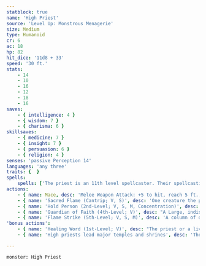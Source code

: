```yaml
---
statblock: true
name: 'High Priest'
source: 'Level Up: Monstrous Menagerie'
size: Medium
type: Humanoid
cr: 6
ac: 18
hp: 82
hit_dice: '11d8 + 33'
speed: '30 ft.'
stats:
    - 14
    - 10
    - 16
    - 12
    - 18
    - 16
saves:
    - { intelligence: 4 }
    - { wisdom: 7 }
    - { charisma: 6 }
skillsaves:
    - { medicine: 7 }
    - { insight: 7 }
    - { persuasion: 6 }
    - { religion: 4 }
senses: 'passive Perception 14'
languages: 'any three'
traits: {  }
spells:
    spells: ['The priest is an 11th level spellcaster. Their spellcasting ability is Wisdom (spell save DC 15, +7 to hit with spell attacks). They have the following cleric spells prepared:', 'Cantrips (at will): light, sacred flame, thaumaturgy', '1st-level (4 slots): ceremony, detect evil and good, healing word', '2nd-level (3 slots): augury, hold person, zone of truth', '3rd-level (3 slots): daylight, remove curse', '4th-level (3 slots): divination, guardian of faith, revivify', '5th-level (2 slots): flame strike, greater restoration, raise dead', '6th-level (1 slots): heal']
actions:
    - { name: Mace, desc: 'Melee Weapon Attack: +5 to hit, reach 5 ft., one target. Hit: 5 (1d6 + 2) bludgeoning damage. On a hit, the priest can expend a spell slot to deal 7 (2d6) radiant damage, plus an extra 3 (1d6) radiant damage for each level of the spell slot expended above 1st.' }
    - { name: 'Sacred Flame (Cantrip; V, S)', desc: 'One creature the priest can see within 60 feet makes a DC 15 Dexterity saving throw, taking 13 (3d8) radiant damage on a failure. This spell ignores cover.' }
    - { name: 'Hold Person (2nd-Level; V, S, M, Concentration)', desc: 'One humanoid the priest can see within 60 feet makes a DC 15 Wisdom saving throw. On a failure, the target is paralyzed for 1 minute. The target repeats the saving throw at the end of each of its turns, ending the effect on a success.' }
    - { name: 'Guardian of Faith (4th-Level; V)', desc: "A Large, indistinct spectral guardian appears in an unoccupied space within 30 feet and remains for 8 hours. Creatures of the priest's choice that move to a space within 10 feet of the guardian for the first time on a turn make a DC 15 Dexterity saving throw, taking 20 radiant or necrotic damage (high priest's choice) on a failed save or half damage on a success. The spell ends when the guardian has dealt 60 total damage." }
    - { name: 'Flame Strike (5th-Level; V, S, M)', desc: 'A column of divine flame fills a 10-foot-radius, 40-foot-high cylinder within 60 feet. Creatures in the area make a DC 15 Dexterity saving throw, taking 14 (4d6) fire damage and 14 (4d6) radiant damage on a failure or half damage on a success.' }
'bonus actions':
    - { name: 'Healing Word (1st-Level; V)', desc: "The priest or a living creature within 60 feet regains 6 (1d4 + 4) hit points. The priest can't cast this spell and a 1st-level or higher spell on the same turn." }
    - { name: 'High priests lead major temples and shrines', desc: 'Their ability to command angelic forces and return the dead to life make them important political players, whether they seek that role or not. Good high priests protect communities or battle fiends, while evil high priests seek empire or secretly command legions of cultists.' }

---
```

```statblock
monster: High Priest
```
